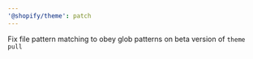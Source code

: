 ```yaml
---
'@shopify/theme': patch
---
```


Fix file pattern matching to obey glob patterns on beta version of `theme pull`
